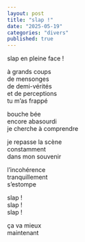 ```yaml
---
layout: post
title: "slap !"
date: "2025-05-19"
categories: "divers"
published: true
---
```


slap en pleine face !   

à grands coups  
de mensonges  
de demi-vérités  
et de perceptions  
tu m’as frappé  

bouche bée  
encore abasourdi  
je cherche à comprendre  

je repasse la scène  
constamment  
dans mon souvenir  

l’incohérence  
tranquillement  
s’estompe  

slap !  
slap !  
slap !  

ça va mieux  
maintenant  
